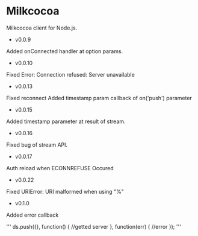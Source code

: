 Milkcocoa
=====

Milkcocoa client for Node.js.


* v0.0.9

Added onConnected handler at option params.

* v0.0.10

Fixed Error: Connection refused: Server unavailable

* v0.0.13

Fixed reconnect
Added timestamp param callback of on('push') parameter

* v0.0.15

Added timestamp parameter at result of stream.

* v0.0.16

Fixed bug of stream API.


* v0.0.17

Auth reload when ECONNREFUSE Occured

* v0.0.22

Fixed URIError: URI malformed when using "%"


* v0.1.0


Added error callback

'''
ds.push({}, function() {
	//getted server	
}, function(err) {
	//error
});
'''
